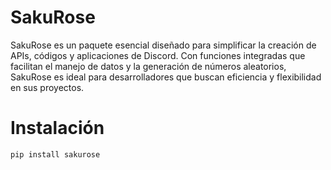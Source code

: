 # SakuRose

SakuRose es un paquete esencial diseñado para simplificar la creación de APIs, códigos y aplicaciones de Discord. Con funciones integradas que facilitan el manejo de datos y la generación de números aleatorios, SakuRose es ideal para desarrolladores que buscan eficiencia y flexibilidad en sus proyectos.

# Instalación

```bash
pip install sakurose